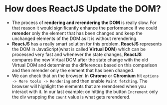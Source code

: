 # How does ReactJS Update the DOM?
* The process of **rendering and rerendering the DOM** is really slow. For that reason it would significantly enhance the performance if we could **rerender** only the element that has been changed and keep the unchanged elements of the DOM as it is without rerendering.
* **ReactJS** has a really smart solution for this problem. **ReactJS** represents the DOM in JavaScript(what is called **Virtual DOM**) which can be processed very fast and whenever the state changes, **ReactJS** compares the new Virtual DOM after the state change with the old Virtual DOM and determines the differences based on this comparison and then rerender only the element that has been changed.
* We can check that on the browser. In **Chrome** or **Chromium** hit ` options -> More tools -> Rendering ` and then enable ` Paint fetching `. The browser will highlight the elements that are rerendered when you interact with it. In our last example: on hitting the button ` Increment ` only the div wrapping the ` count ` value is what gets rerendered.
